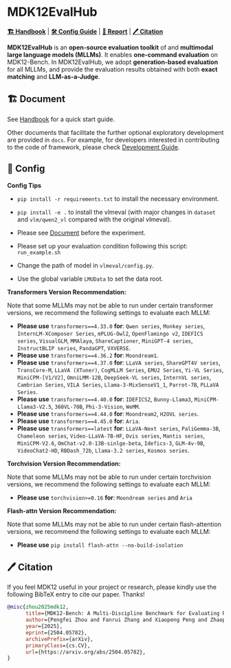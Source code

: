 # MDK12EvalHub

[**🏗️ Handbook**](docs/Quickstart.md) | [**🛠️ Config Guide**](#-config) | [**📝 Report**](https://arxiv.org/abs/2504.05782) | [**🖊️ Citation**](#-citation)

**MDK12EvalHub** is an **open-source evaluation toolkit** of and **multimodal large language models (MLLMs)**. It enables **one-command evaluation** on MDK12-Bench. In MDK12EvalHub, we adopt **generation-based evaluation** for all MLLMs, and provide the evaluation results obtained with both **exact matching** and **LLM-as-a-Judge**.

## 🏗️ Document

See [Handbook](docs/Quickstart.md) for a quick start guide.

Other documents that facilitate the further optional exploratory development are provided in `docs`. For example, for developers interested in contributing to the code of framework, please check [Development Guide](MDK12EvalHub/docs/Development.md).

<a id="-config"></a>
## 🔧 Config

**Config Tips**

- `pip install -r requirements.txt` to install the necessary environment.

- `pip install -e .` to install the vlmeval (with major changes in `dataset` and `vlm/qwen2_vl` compared with the original vlmeval).

- Please see [Document](docs/Quickstart.md) before the experiment.

- Please set up your evaluation condition following this script: `run_example.sh`

- Change the path of model in `vlmeval/config.py`.

- Use the global variable `LMUData` to set the data root.

**Transformers Version Recommendation:**

Note that some MLLMs may not be able to run under certain transformer versions, we recommend the following settings to evaluate each MLLM:

- **Please use** `transformers==4.33.0` **for**: `Qwen series`, `Monkey series`, `InternLM-XComposer Series`, `mPLUG-Owl2`, `OpenFlamingo v2`, `IDEFICS series`, `VisualGLM`, `MMAlaya`, `ShareCaptioner`, `MiniGPT-4 series`, `InstructBLIP series`, `PandaGPT`, `VXVERSE`.
- **Please use** `transformers==4.36.2` **for**: `Moondream1`.
- **Please use** `transformers==4.37.0` **for**: `LLaVA series`, `ShareGPT4V series`, `TransCore-M`, `LLaVA (XTuner)`, `CogMLLM Series`, `EMU2 Series`, `Yi-VL Series`, `MiniCPM-[V1/V2]`, `OmniLMM-12B`, `DeepSeek-VL series`, `InternVL series`, `Cambrian Series`, `VILA Series`, `Llama-3-MixSenseV1_1`, `Parrot-7B`, `PLLaVA Series`.
- **Please use** `transformers==4.40.0` **for**: `IDEFICS2`, `Bunny-Llama3`, `MiniCPM-Llama3-V2.5`, `360VL-70B`, `Phi-3-Vision`, `WeMM`.
- **Please use** `transformers==4.44.0` **for**: `Moondream2`, `H2OVL series`.
- **Please use** `transformers==4.45.0` **for**: `Aria`.
- **Please use** `transformers==latest` **for**: `LLaVA-Next series`, `PaliGemma-3B`, `Chameleon series`, `Video-LLaVA-7B-HF`, `Ovis series`, `Mantis series`, `MiniCPM-V2.6`, `OmChat-v2.0-13B-sinlge-beta`, `Idefics-3`, `GLM-4v-9B`, `VideoChat2-HD`, `RBDash_72b`, `Llama-3.2 series`, `Kosmos series`.

**Torchvision Version Recommendation:**

Note that some MLLMs may not be able to run under certain torchvision versions, we recommend the following settings to evaluate each MLLM:

- **Please use** `torchvision>=0.16` **for**: `Moondream series` and `Aria`

**Flash-attn Version Recommendation:**

Note that some MLLMs may not be able to run under certain flash-attention versions, we recommend the following settings to evaluate each MLLM:

- **Please use** `pip install flash-attn --no-build-isolation`

<a id="-citation"></a>
## 🖊️ Citation 
If you feel MDK12 useful in your project or research, please kindly use the following BibTeX entry to cite our paper. Thanks!
```bibtex
@misc{zhou2025mdk12,
      title={MDK12-Bench: A Multi-Discipline Benchmark for Evaluating Reasoning in Multimodal Large Language Models}, 
      author={Pengfei Zhou and Fanrui Zhang and Xiaopeng Peng and Zhaopan Xu and Jiaxin Ai and Yansheng Qiu and Chuanhao Li and Zhen Li and Ming Li and Yukang Feng and Jianwen Sun and Haoquan Zhang and Zizhen Li and Xiaofeng Mao and Wangbo Zhao and Kai Wang and Xiaojun Chang and Wenqi Shao and Yang You and Kaipeng Zhang},
      year={2025},
      eprint={2504.05782},
      archivePrefix={arXiv},
      primaryClass={cs.CV},
      url={https://arxiv.org/abs/2504.05782}, 
}
